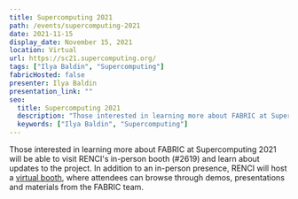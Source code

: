 ```yaml
---
title: Supercomputing 2021
path: /events/supercomputing-2021
date: 2021-11-15
display_date: November 15, 2021
location: Virtual
url: https://sc21.supercomputing.org/
tags: ["Ilya Baldin", "Supercomputing"]
fabricHosted: false
presenter: Ilya Baldin
presentation_link: ""
seo:
  title: Supercomputing 2021
  description: "Those interested in learning more about FABRIC at Supercomputing 2021 will be able to visit RENCI's in-person booth (#2619) and learn about updates to the project. In addition to an in-person presence, RENCI will host a virtual booth, where attendees can browse through demos, presentations and materials from the FABRIC team."
  keywords: ["Ilya Baldin", "Supercomputing"]
---
```


Those interested in learning more about FABRIC at Supercomputing 2021 will be able to visit RENCI's in-person booth (#2619) and learn about updates to the project. In addition to an in-person presence, RENCI will host a [virtual booth](https://sc.renci.org/nrig#fabric), where attendees can browse through demos, presentations and materials from the FABRIC team.
